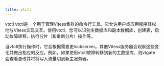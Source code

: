 ```yaml
---
title: vtctl
---
```


vtctl vtctl是一个用于管理Vitess集群的命令行工具。它允许用户或应用程序轻松地与Vitess实现交互。使用vtctl，您可以识别主数据库和副本数据库，创建表，启动故障转移，执行分片（和重新分片）操作等。

当vtctl执行操作时，它会根据需要更lockserver。其他Vitess服务器会观察这些变化并做出相应的反应。例如，如果使用vtctl故障转移到新的主数据库，则vtgate会查看更改并将将写入流量切到新主服务器。


